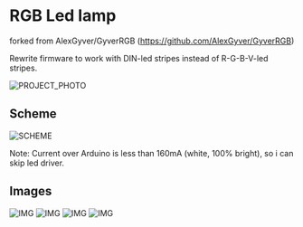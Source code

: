 # RGB Led lamp
forked from AlexGyver/GyverRGB (https://github.com/AlexGyver/GyverRGB)

Rewrite firmware to work with DIN-led stripes instead of R-G-B-V-led stripes.

![PROJECT_PHOTO](https://github.com/netkot/RGB-Led-lamp/blob/master/images/lamp.jpg)

## Scheme
![SCHEME](https://github.com/netkot/RGB-Led-lamp/blob/master/schemes/scheme1.png)

Note: Current over Arduino is less than 160mA (white, 100% bright), so i can skip led driver.

## Images

![IMG](https://github.com/netkot/RGB-Led-lamp/blob/master/images/img_02.jpg)
![IMG](https://github.com/netkot/RGB-Led-lamp/blob/master/images/img_03.jpg)
![IMG](https://github.com/netkot/RGB-Led-lamp/blob/master/images/img_04.jpg)
![IMG](https://github.com/netkot/RGB-Led-lamp/blob/master/images/img_05.jpg)

